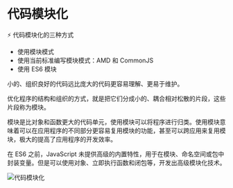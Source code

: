 # 代码模块化

:zap: 代码模块化的三种方式

* 使用模块模式
* 使用当前标准编写模块模式：AMD 和 CommonJS
* 使用 ES6 模块



小的、组织良好的代码远比庞大的代码更容易理解、更易于维护。

优化程序的结构和组织的方式，就是把它们分成小的、耦合相对松散的片段，这些片段称为模块。

模块是比对象和函数更大的代码单元，使用模块可以将程序进行归类。使用模块意味着可以在应用程序的不同部分更容易复用模块的功能，甚至可以跨应用来复用模块，极大的提高了应用程序的开发效率。



在 ES6 之前，JavaScript 未提供高级的内置特性，用于在模块、命名空间或包中封装变量。但是可以使用对象、立即执行函数和闭包等，开发出高级模块化技术。



![代码模块化](http://s.i9u.cc/%E7%AC%AC11%E7%AB%A0%20%E4%BB%A3%E7%A0%81%E6%A8%A1%E5%9D%97%E5%8C%96.png)